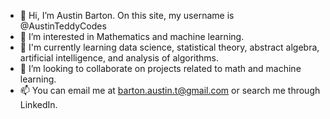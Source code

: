 - 👋 Hi, I’m Austin Barton. On this site, my username is @AustinTeddyCodes
- 👀 I’m interested in Mathematics and machine learning.
- 🌱 I'm currently learning data science, statistical theory, abstract algebra, artificial intelligence, and analysis of algorithms.
- 💞️ I’m looking to collaborate on projects related to math and machine learning.
- 📫 You can email me at barton.austin.t@gmail.com or search me through LinkedIn.

<!---
AustinTeddyCodes/AustinTeddyCodes is a ✨ special ✨ repository because its `README.md` (this file) appears on your GitHub profile.
You can click the Preview link to take a look at your changes.
--->
